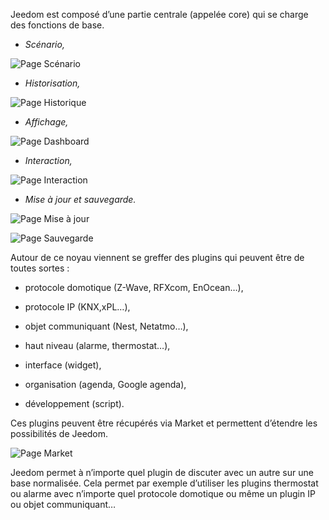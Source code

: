 Jeedom est composé d’une partie centrale (appelée core) qui se charge
des fonctions de base.

-   *Scénario,*

![Page Scénario](../images/doc-presentation-scenario.png)

-   *Historisation,*

![Page Historique](../images/doc-presentation-historique.png)

-   *Affichage,*

![Page Dashboard](../images/doc-presentation-affichage.png)

-   *Interaction,*

![Page Interaction](../images/doc-presentation-interaction.png)

-   *Mise à jour et sauvegarde.*

![Page Mise à jour](../images/doc-presentation-maj.png)

![Page Sauvegarde](../images/doc-presentation-sauvegarde.png)

Autour de ce noyau viennent se greffer des plugins qui peuvent être de
toutes sortes :

-   protocole domotique (Z-Wave, RFXcom, EnOcean…​),

-   protocole IP (KNX,xPL…​),

-   objet communiquant (Nest, Netatmo…​),

-   haut niveau (alarme, thermostat…​),

-   interface (widget),

-   organisation (agenda, Google agenda),

-   développement (script).

Ces plugins peuvent être récupérés via Market et permettent d’étendre
les possibilités de Jeedom.

![Page Market](../images/doc-presentation-market.png)

Jeedom permet à n’importe quel plugin de discuter avec un autre sur une
base normalisée. Cela permet par exemple d’utiliser les plugins
thermostat ou alarme avec n’importe quel protocole domotique ou même un
plugin IP ou objet communiquant…​
